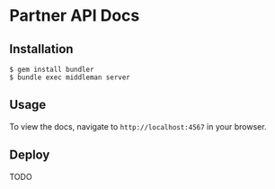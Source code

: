 # Partner API Docs

## Installation

	$ gem install bundler
	$ bundle exec middleman server

## Usage

To view the docs, navigate to `http://localhost:4567` in your browser.

## Deploy

TODO